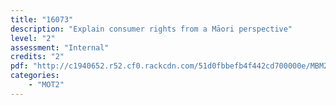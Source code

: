 ```yaml
---
title: "16073"
description: "Explain consumer rights from a Māori perspective"
level: "2"
assessment: "Internal"
credits: "2"
pdf: "http://c1940652.r52.cf0.rackcdn.com/51d0fbbefb4f442cd700000e/MBM2-16073.pdf"
categories:
    - "MOT2"
---
```

